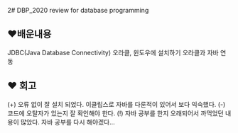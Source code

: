 2# DBP_2020
review for database programming


## ❤배운내용
JDBC(Java Database Connectivity)
오라클, 윈도우에 설치하기
오라클과 자바 연동



## ❤ 회고
(+) 오류 없이 잘 설치 되었다. 이클립스로 자바를 다룬적이 있어서 보다 익숙했다.
(-) 코드에 오탈자가 있는지 잘 확인해야 한다.
(!) 자바 공부를 한지 오래되어서 까먹었던 내용이 많았다. 자바 공부를 다시 해야겠다...
